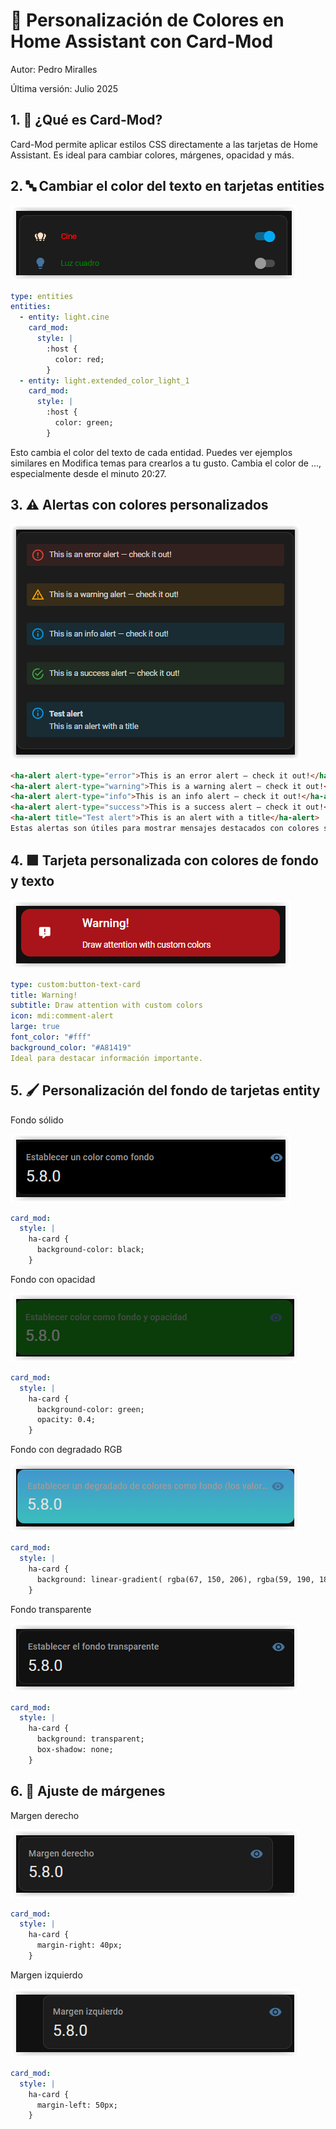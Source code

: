 # 🎨 Personalización de Colores en Home Assistant con Card-Mod

Autor: Pedro Miralles

Última versión: Julio 2025   

## 1. 🧩 ¿Qué es Card-Mod?

Card-Mod permite aplicar estilos CSS directamente a las tarjetas de Home Assistant. Es ideal para cambiar colores, márgenes, opacidad y más.

## 2. 🔤 Cambiar el color del texto en tarjetas entities

![](assets/Cambiar%20el%20color%20del%20texto%20en%20tarjetas.PNG)

```yaml
type: entities
entities:
  - entity: light.cine
    card_mod:
      style: |
        :host {
          color: red;
        }
  - entity: light.extended_color_light_1
    card_mod:
      style: |
        :host {
          color: green;
        }
```

Esto cambia el color del texto de cada entidad. Puedes ver ejemplos similares en Modifica temas para crearlos a tu gusto. Cambia el color de ..., especialmente desde el minuto 20:27.

## 3. ⚠️ Alertas con colores personalizados

![](assets/Alertas%20con%20colores%20personalizados.PNG)

```html
<ha-alert alert-type="error">This is an error alert — check it out!</ha-alert>
<ha-alert alert-type="warning">This is a warning alert — check it out!</ha-alert>
<ha-alert alert-type="info">This is an info alert — check it out!</ha-alert>
<ha-alert alert-type="success">This is a success alert — check it out!</ha-alert>
<ha-alert title="Test alert">This is an alert with a title</ha-alert>
Estas alertas son útiles para mostrar mensajes destacados con colores según el tipo de alerta.
```

## 4. 🟪 Tarjeta personalizada con colores de fondo y texto

![](assets/colores%20de%20fondo%20y%20texto.PNG)

```yaml
type: custom:button-text-card
title: Warning!
subtitle: Draw attention with custom colors
icon: mdi:comment-alert
large: true
font_color: "#fff"
background_color: "#A81419"
Ideal para destacar información importante.
```

## 5. 🖌️ Personalización del fondo de tarjetas entity

Fondo sólido

![](assets/Establecer%20un%20color%20como%20fondo.PNG)

```yaml
card_mod:
  style: |
    ha-card {
      background-color: black;
    }
```

Fondo con opacidad

![](assets/Establecer%20color%20como%20fondo%20y%20opacidad.PNG)

```yaml
card_mod:
  style: |
    ha-card {
      background-color: green;
      opacity: 0.4;
    }
```

Fondo con degradado RGB

![](assets/degradado%20de%20colores%20como%20fondo.PNG)

```yaml
card_mod:
  style: |
    ha-card {
      background: linear-gradient( rgba(67, 150, 206), rgba(59, 190, 188) );
    }
```

Fondo transparente

![](assets/fondo%20transparente.PNG)

```yaml
card_mod:
  style: |
    ha-card {
      background: transparent;
      box-shadow: none;
    }
```

## 6. 📐 Ajuste de márgenes

Margen derecho

![](assets/Margen%20derecho.PNG)

```yaml
card_mod:
  style: |
    ha-card {
      margin-right: 40px;
    }
```

Margen izquierdo

![](assets/Margen%20izquierdo.PNG)

```yaml
card_mod:
  style: |
    ha-card {
      margin-left: 50px;
    }
```
